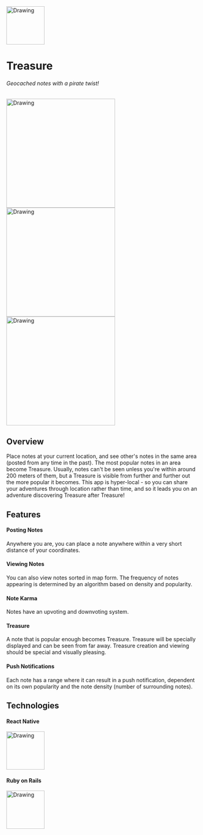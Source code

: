 <img src="https://github.com/warrenshen/treasure/blob/master/mocks/pirate-red.png" alt="Drawing" width="100px"/>

# Treasure

###### Geocached notes with a pirate twist!

<img src="https://github.com/warrenshen/treasure/blob/master/mocks/0home.png" alt="Drawing" width="285px"/>
<img src="https://github.com/warrenshen/treasure/blob/master/mocks/2note.png" alt="Drawing" width="285px"/>
<img src="https://github.com/warrenshen/treasure/blob/master/mocks/6treasure.png" alt="Drawing" width="285px"/>

## Overview

Place notes at your current location, and see other's notes in the same area (posted from any time in the past). The most popular notes in an area become Treasure. Usually, notes can't be seen unless you're within around 200 meters of them, but a Treasure is visible from further and further out the more popular it becomes. This app is hyper-local - so you can share your adventures through location rather than time, and so it leads you on an adventure discovering Treasure after Treasure!

## Features

#### Posting Notes
Anywhere you are, you can place a note anywhere within a very short distance of your coordinates. 

#### Viewing Notes
You can also view notes sorted in map form. The frequency of notes appearing is determined by an algorithm based on density and popularity.

#### Note Karma
Notes have an upvoting and downvoting system.

#### Treasure
A note that is popular enough becomes Treasure. Treasure will be specially displayed and can be seen from far away. Treasure creation and viewing should be special and visually pleasing.

#### Push Notifications
Each note has a range where it can result in a push notification, dependent on its own popularity and the note density (number of surrounding notes).

## Technologies


#### React Native
<img src="http://cljsrn.org/img/react.svg" alt="Drawing" width="100px" vertical-align="middle"/>

#### Ruby on Rails
<img src="https://achievement-images.teamtreehouse.com/badges_SimpleFacebook_Stage1.png" alt="Drawing" width="100px" vertical-align="middle"/>
